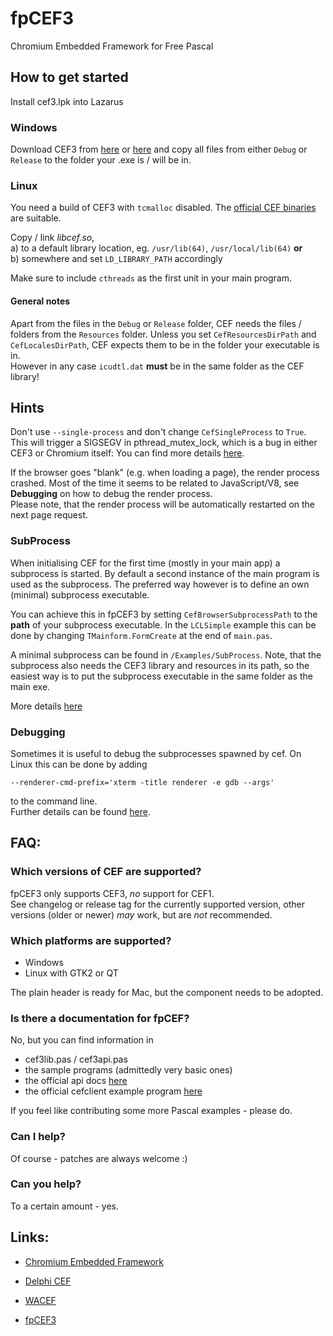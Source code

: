 fpCEF3
======

Chromium Embedded Framework for Free Pascal

## How to get started
Install cef3.lpk into Lazarus

### Windows
Download CEF3 from [here][1a] or [here][1b] and copy all files from either `Debug` or `Release` to the folder your .exe is / will be in.

### Linux
You need a build of CEF3 with `tcmalloc` disabled. The [official CEF binaries][1a] are suitable.

Copy / link _libcef.so_,  
  a) to a default library location, eg. `/usr/lib(64)`, `/usr/local/lib(64)` __or__  
  b) somewhere and set `LD_LIBRARY_PATH` accordingly

Make sure to include `cthreads` as the first unit in your main program.

#### General notes
Apart from the files in the `Debug` or `Release` folder, CEF needs the files / folders from the `Resources` folder. Unless you set `CefResourcesDirPath` and `CefLocalesDirPath`, CEF expects them to be in the folder your executable is in.  
However in any case `icudtl.dat` __must__ be in the same folder as the CEF library!

## Hints

Don't use `--single-process` and don't change `CefSingleProcess` to `True`.  
This will trigger a SIGSEGV in pthread_mutex_lock, which is a bug in either CEF3 or Chromium itself: You can find more details [here][4].

If the browser goes "blank" (e.g. when loading a page), the render process crashed.
Most of the time it seems to be related to JavaScript/V8, see **Debugging**  on how to debug the render process.  
Please note, that the render process will be automatically restarted on the next page request.


### SubProcess
When initialising CEF for the first time (mostly in your main app) a subprocess is started. By default a second instance of the main program is used as the subprocess.
The preferred way however is to define an own (minimal) subprocess executable.

You can achieve this in fpCEF3 by setting `CefBrowserSubprocessPath` to the **path** of your subprocess executable.
In the `LCLSimple` example this can be done by changing `TMainform.FormCreate` at the end of `main.pas`.

A minimal subprocess can be found in `/Examples/SubProcess`. Note, that the subprocess also needs the CEF3 library and resources in its path, so the easiest way is to put the subprocess executable in the same folder as the main exe.

More details [here][5]

### Debugging
Sometimes it is useful to debug the subprocesses spawned by cef. On Linux this can be done by adding
```shell
--renderer-cmd-prefix='xterm -title renderer -e gdb --args'
```
to the command line.  
Further details can be found [here][6].

## FAQ:
### Which versions of CEF are supported?

fpCEF3 only supports CEF3, *no* support for CEF1.  
See changelog or release tag for the currently supported version, other versions (older or newer) *may* work, but are *not* recommended.

### Which platforms are supported?

- Windows
- Linux with GTK2 or QT

The plain header is ready for Mac, but the component needs to be adopted.

### Is there a documentation for fpCEF?
No, but you can find information in

- cef3lib.pas / cef3api.pas
- the sample programs (admittedly very basic ones)
- the official api docs [here][2]
- the official cefclient example program [here][3]

If you feel like contributing some more Pascal examples - please do.

### Can I help?
Of course - patches are always welcome :)

### Can you help?
To a certain amount - yes.

## Links:
 *  [Chromium Embedded Framework](https://bitbucket.org/chromiumembedded/cef)
 *  [Delphi CEF](https://github.com/hgourvest/dcef3)
 *  [WACEF](https://bitbucket.org/WaspAce/wacef)

 *  [fpCEF3](http://github.com/dliw/fpCEF3)

[1a]:http://www.magpcss.net/cef_downloads
[1b]:http://www.cefbuilds.com
[2]:http://magpcss.org/ceforum/apidocs3/
[3]:https://bitbucket.org/chromiumembedded/cef/src/936e595fe5e9aa5e7641abf72e1f872f9d0ceb73/tests/cefclient/?at=master
[4]:https://code.google.com/p/chromiumembedded/issues/detail?id=976
[5]:https://bitbucket.org/chromiumembedded/cef/wiki/Architecture#markdown-header-cef3
[6]:https://chromium.googlesource.com/chromium/src/+/master/docs/linux_debugging.md
